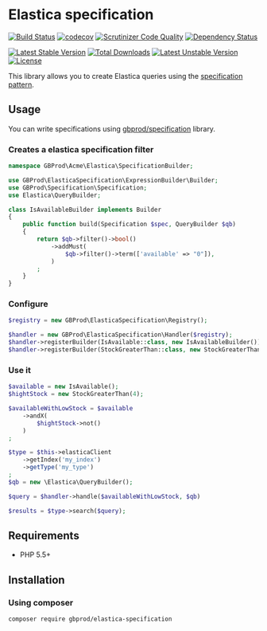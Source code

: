 # Elastica specification

[![Build Status](https://travis-ci.org/gbprod/elastica-specification.svg?branch=master)](https://travis-ci.org/gbprod/elastica-specification)
[![codecov](https://codecov.io/gh/gbprod/elastica-specification/branch/master/graph/badge.svg)](https://codecov.io/gh/gbprod/elastica-specification)
[![Scrutinizer Code Quality](https://scrutinizer-ci.com/g/gbprod/elastica-specification/badges/quality-score.png?b=master)](https://scrutinizer-ci.com/g/gbprod/elastica-specification/?branch=master)
[![Dependency Status](https://www.versioneye.com/user/projects/574a9bc8ce8d0e004130d330/badge.svg)](https://www.versioneye.com/user/projects/574a9bc8ce8d0e004130d330)

[![Latest Stable Version](https://poser.pugx.org/gbprod/elastica-specification/v/stable)](https://packagist.org/packages/gbprod/elastica-specification)
[![Total Downloads](https://poser.pugx.org/gbprod/elastica-specification/downloads)](https://packagist.org/packages/gbprod/elastica-specification)
[![Latest Unstable Version](https://poser.pugx.org/gbprod/elastica-specification/v/unstable)](https://packagist.org/packages/gbprod/elastica-specification)
[![License](https://poser.pugx.org/gbprod/elastica-specification/license)](https://packagist.org/packages/gbprod/elastica-specification)

This library allows you to create Elastica queries using the [specification pattern](http://en.wikipedia.org/wiki/Specification_pattern).

## Usage

You can write specifications using [gbprod/specification](https://github.com/gbprod/specification) library.

### Creates a elastica specification filter

```php
namespace GBProd\Acme\Elastica\SpecificationBuilder;

use GBProd\ElasticaSpecification\ExpressionBuilder\Builder;
use GBProd\Specification\Specification;
use Elastica\QueryBuilder;

class IsAvailableBuilder implements Builder
{
    public function build(Specification $spec, QueryBuilder $qb)
    {
        return $qb->filter()->bool()
            ->addMust(
                $qb->filter()->term(['available' => "0"]),
            )
        ;
    }
}
```

### Configure

```php
$registry = new GBProd\ElasticaSpecification\Registry();

$handler = new GBProd\ElasticaSpecification\Handler($registry);
$handler->registerBuilder(IsAvailable::class, new IsAvailableBuilder());
$handler->registerBuilder(StockGreaterThan::class, new StockGreaterThanBuilder());
```

### Use it

```php
$available = new IsAvailable();
$hightStock = new StockGreaterThan(4);

$availableWithLowStock = $available
    ->andX(
        $hightStock->not()
    )
;

$type = $this->elasticaClient
    ->getIndex('my_index')
    ->getType('my_type')
;
$qb = new \Elastica\QueryBuilder();

$query = $handler->handle($availableWithLowStock, $qb)

$results = $type->search($query);
```

## Requirements

 * PHP 5.5+

## Installation

### Using composer

```bash
composer require gbprod/elastica-specification
```
